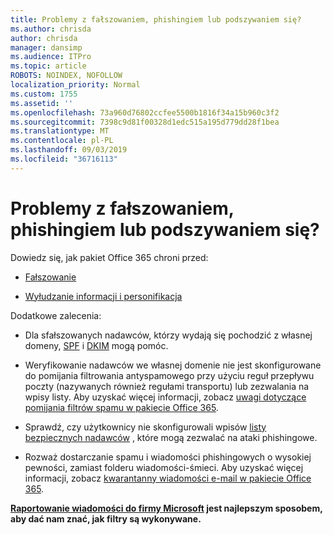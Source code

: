 ```yaml
---
title: Problemy z fałszowaniem, phishingiem lub podszywaniem się?
ms.author: chrisda
author: chrisda
manager: dansimp
ms.audience: ITPro
ms.topic: article
ROBOTS: NOINDEX, NOFOLLOW
localization_priority: Normal
ms.custom: 1755
ms.assetid: ''
ms.openlocfilehash: 73a960d76802ccfee5500b1816f34a15b960c3f2
ms.sourcegitcommit: 7398c9d81f00328d1edc515a195d779dd28f1bea
ms.translationtype: MT
ms.contentlocale: pl-PL
ms.lasthandoff: 09/03/2019
ms.locfileid: "36716113"
---
```

# <a name="issues-with-spoofing-phishing-or-impersonation"></a>Problemy z fałszowaniem, phishingiem lub podszywaniem się?

Dowiedz się, jak pakiet Office 365 chroni przed:

- [Fałszowanie](https://docs.microsoft.com/office365/securitycompliance/anti-spoofing-protection)

- [Wyłudzanie informacji i personifikacja](https://docs.microsoft.com/office365/securitycompliance/atp-anti-phishing)

Dodatkowe zalecenia:

- Dla sfałszowanych nadawców, którzy wydają się pochodzić z własnej domeny, [SPF](https://docs.microsoft.com/office365/securitycompliance/set-up-spf-in-office-365-to-help-prevent-spoofing) i [DKIM](https://docs.microsoft.com/office365/securitycompliance/use-dkim-to-validate-outbound-email) mogą pomóc.

- Weryfikowanie nadawców we własnej domenie nie jest skonfigurowane do pomijania filtrowania antyspamowego przy użyciu reguł przepływu poczty (nazywanych również regułami transportu) lub zezwalania na wpisy listy. Aby uzyskać więcej informacji, zobacz [uwagi dotyczące pomijania filtrów spamu w pakiecie Office 365](https://docs.microsoft.com/exchange/troubleshoot/antispam/cautions-against-bypassing-spam-filters).

- Sprawdź, czy użytkownicy nie skonfigurowali wpisów [listy bezpiecznych nadawców](https://support.office.com/article/BE1BAEA0-BEAB-4A30-B968-9004332336CE) , które mogą zezwalać na ataki phishingowe.

- Rozważ dostarczanie spamu i wiadomości phishingowych o wysokiej pewności, zamiast folderu wiadomości-śmieci. Aby uzyskać więcej informacji, zobacz [kwarantanny wiadomości e-mail w pakiecie Office 365](https://docs.microsoft.com/office365/securitycompliance/quarantine-email-messages).

**[Raportowanie wiadomości do firmy Microsoft](https://support.office.com/article/b5caa9f1-cdf3-4443-af8c-ff724ea719d2) jest najlepszym sposobem, aby dać nam znać, jak filtry są wykonywane.**
